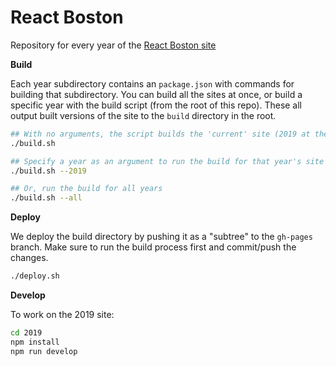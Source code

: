 # React Boston

Repository for every year of the [React Boston site](https://reactboston.com/)

**Build**

Each year subdirectory contains an `package.json` with commands for building that subdirectory. You can build all the sites at once, or build a specific year with the build script (from the root of this repo). These all output built versions of the site to the `build` directory in the root.

```sh
## With no arguments, the script builds the 'current' site (2019 at the moment)
./build.sh

## Specify a year as an argument to run the build for that year's site
./build.sh --2019

## Or, run the build for all years
./build.sh --all
```

**Deploy**

We deploy the build directory by pushing it as a "subtree" to the `gh-pages` branch. Make sure to run the build process first and commit/push the changes.

```sh
./deploy.sh
```

**Develop**

To work on the 2019 site:

```sh
cd 2019
npm install
npm run develop
```

